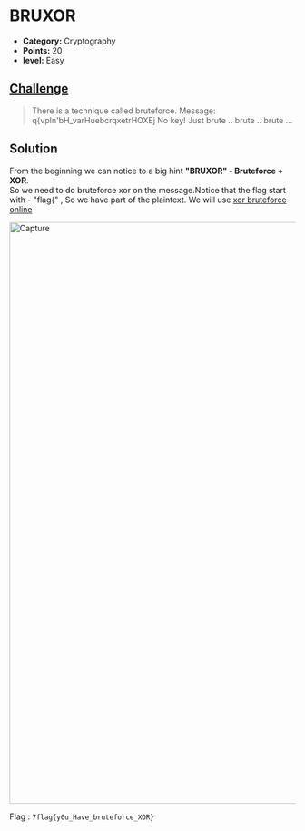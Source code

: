 # BRUXOR

* **Category:** Cryptography
* **Points:** 20
* **level:** Easy

## [Challenge](https://ctflearn.com/problems/227)

> There is a technique called bruteforce. Message: q{vpln'bH_varHuebcrqxetrHOXEj No key! Just brute .. brute .. brute ... 


## Solution
From the beginning we can notice to a big hint **"BRUXOR" - Bruteforce + XOR**.\
So we need to do bruteforce xor on the message.Notice that the flag start with - "flag{"  , So we have part of the plaintext.
We will use [xor bruteforce online](https://gchq.github.io/CyberChef/#recipe=XOR_Brute_Force(1,100,0,'Standard',false,true,false,'flag%7B')&input=IHF7dnBsbidiSF92YXJIdWViY3JxeGV0ckhPWEVq)

<img width="1026" alt="Capture" src="https://user-images.githubusercontent.com/57364083/68810526-00a66080-0677-11ea-9264-f93620588e6f.PNG">

Flag : ```7flag{y0u_Have_bruteforce_XOR}```

